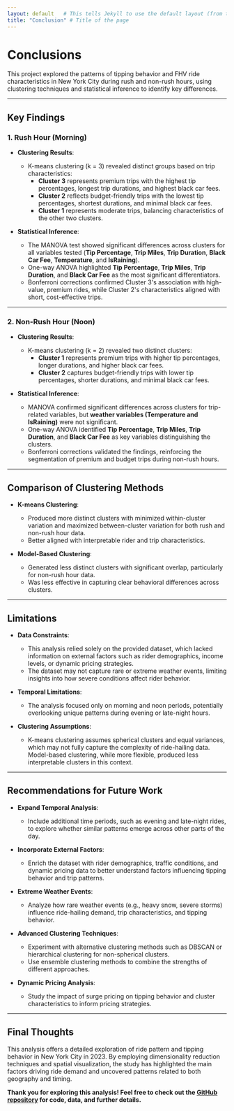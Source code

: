 ```yaml
---
layout: default   # This tells Jekyll to use the default layout (from the theme)
title: "Conclusion" # Title of the page
---
```


# Conclusions

This project explored the patterns of tipping behavior and FHV ride characteristics in New York City during rush and non-rush hours, using clustering techniques and statistical inference to identify key differences.

---

## Key Findings

### 1. **Rush Hour (Morning)**

- **Clustering Results**:
  - K-means clustering (k = 3) revealed distinct groups based on trip characteristics:
    - **Cluster 3** represents premium trips with the highest tip percentages, longest trip durations, and highest black car fees.
    - **Cluster 2** reflects budget-friendly trips with the lowest tip percentages, shortest durations, and minimal black car fees.
    - **Cluster 1** represents moderate trips, balancing characteristics of the other two clusters.

- **Statistical Inference**:
  - The MANOVA test showed significant differences across clusters for all variables tested (**Tip Percentage**, **Trip Miles**, **Trip Duration**, **Black Car Fee**, **Temperature**, and **IsRaining**).
  - One-way ANOVA highlighted **Tip Percentage**, **Trip Miles**, **Trip Duration**, and **Black Car Fee** as the most significant differentiators.
  - Bonferroni corrections confirmed Cluster 3's association with high-value, premium rides, while Cluster 2's characteristics aligned with short, cost-effective trips.

---

### 2. **Non-Rush Hour (Noon)**

- **Clustering Results**:
  - K-means clustering (k = 2) revealed two distinct clusters:
    - **Cluster 1** represents premium trips with higher tip percentages, longer durations, and higher black car fees.
    - **Cluster 2** captures budget-friendly trips with lower tip percentages, shorter durations, and minimal black car fees.

- **Statistical Inference**:
  - MANOVA confirmed significant differences across clusters for trip-related variables, but **weather variables (Temperature and IsRaining)** were not significant.
  - One-way ANOVA identified **Tip Percentage**, **Trip Miles**, **Trip Duration**, and **Black Car Fee** as key variables distinguishing the clusters.
  - Bonferroni corrections validated the findings, reinforcing the segmentation of premium and budget trips during non-rush hours.

---

## Comparison of Clustering Methods

- **K-means Clustering**:
  - Produced more distinct clusters with minimized within-cluster variation and maximized between-cluster variation for both rush and non-rush hour data.
  - Better aligned with interpretable rider and trip characteristics.

- **Model-Based Clustering**:
  - Generated less distinct clusters with significant overlap, particularly for non-rush hour data.
  - Was less effective in capturing clear behavioral differences across clusters.

---

## Limitations

- **Data Constraints**:
  - This analysis relied solely on the provided dataset, which lacked information on external factors such as rider demographics, income levels, or dynamic pricing strategies.
  - The dataset may not capture rare or extreme weather events, limiting insights into how severe conditions affect rider behavior.

- **Temporal Limitations**:
  - The analysis focused only on morning and noon periods, potentially overlooking unique patterns during evening or late-night hours.

- **Clustering Assumptions**:
  - K-means clustering assumes spherical clusters and equal variances, which may not fully capture the complexity of ride-hailing data. Model-based clustering, while more flexible, produced less interpretable clusters in this context.

---

## Recommendations for Future Work

- **Expand Temporal Analysis**:
  - Include additional time periods, such as evening and late-night rides, to explore whether similar patterns emerge across other parts of the day.

- **Incorporate External Factors**:
  - Enrich the dataset with rider demographics, traffic conditions, and dynamic pricing data to better understand factors influencing tipping behavior and trip patterns.

- **Extreme Weather Events**:
  - Analyze how rare weather events (e.g., heavy snow, severe storms) influence ride-hailing demand, trip characteristics, and tipping behavior.

- **Advanced Clustering Techniques**:
  - Experiment with alternative clustering methods such as DBSCAN or hierarchical clustering for non-spherical clusters.
  - Use ensemble clustering methods to combine the strengths of different approaches.

- **Dynamic Pricing Analysis**:
  - Study the impact of surge pricing on tipping behavior and cluster characteristics to inform pricing strategies.

---

## **Final Thoughts**

This analysis offers a detailed exploration of ride pattern and tipping behavior in New York City in 2023. By employing dimensionality reduction techniques and spatial visualization, the study has highlighted the main factors driving ride demand and uncovered patterns related to both geography and timing. 

**Thank you for exploring this analysis! Feel free to check out the [GitHub repository](https://github.com/weij5678/NYC-FinalTaxi/tree/main) for code, data, and further details.**
